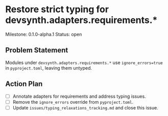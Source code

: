 # Restore strict typing for devsynth.adapters.requirements.*
Milestone: 0.1.0-alpha.1
Status: open

## Problem Statement
Modules under `devsynth.adapters.requirements.*` use `ignore_errors=true` in `pyproject.toml`, leaving them untyped.

## Action Plan
- [ ] Annotate adapters for requirements and address typing issues.
- [ ] Remove the `ignore_errors` override from `pyproject.toml`.
- [ ] Update `issues/typing_relaxations_tracking.md` and close this issue.

